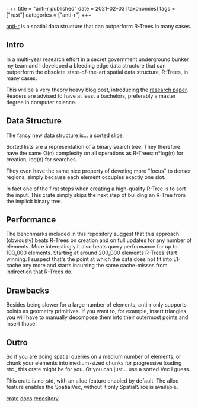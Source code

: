 +++
title = "anti-r published"
date = 2021-02-03
[taxonomies]
tags = ["rust"]
categories = ["anti-r"]
+++

[anti-r](https://crates.io/crates/anti-r) is a spatial data structure that can outperform R-Trees in many cases.

<!-- more --> 

## Intro

In a multi-year research effort in a secret government underground bunker
my team and I developed a bleeding edge data structure
that can outperform the obsolete state-of-the-art spatial data structure, R-Trees, in many cases.

This will be a very theory heavy blog post, introducing the [research paper](https://youtube.com/).
Readers are advised to have at least a bachelors,
preferably a master degree in computer science.

## Data Structure

The fancy new data structure is... a sorted slice.

Sorted lists are a representation of a binary search tree.
They therefore have the same O(n) complexity on all operations as R-Trees:
n\*log(n) for creation,
log(n) for searches.

They even have the same nice property of devoting more "focus" to denser regions,
simply because each element occupies exactly one slot.

In fact one of the first steps when creating a high-quality R-Tree is to sort the input.
This crate simply skips the next step of building an R-Tree from the implicit binary tree.

## Performance

The benchmarks included in this repository suggest that
this approach (obviously) beats R-Trees on creation
and on full updates for any number of elements.
More interestingly it also beats query performance for up to 100\_000 elements.
Starting at around 200\_000 elements R-Trees start winning.
I suspect that's the point at which the data does not fit into L1-cache any more
and starts incurring the same cache-misses from indirection that R-Trees do.

## Drawbacks

Besides being slower for a large number of elements,
anti-r only supports points as geometry primitives.
If you want to, for example, insert triangles you will have to
manually decompose them into their outermost points and insert those.

## Outro

So if you are doing spatial queries on a medium number of elements,
or chunk your elements into medium-sized chunks for progressive loading etc.,
this crate might be for you. Or you can just... use a sorted Vec I guess.

This crate is no\_std, with an alloc feature enabled by default.
The alloc feature enables the SpatialVec, without it only SpatialSlice is available.


[crate](https://crates.io/crates/anti-r) [docs](https://docs.rs/anti-r/) [repository](https://github.com/djugei/pixelherd/anti-r)
